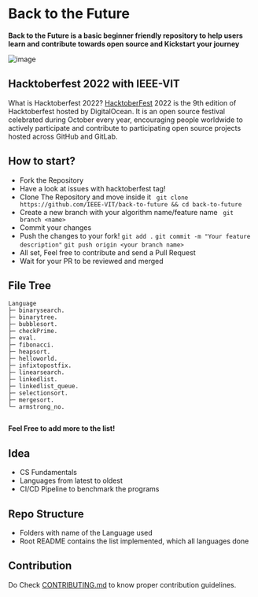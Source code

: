 # Back to the Future

**Back to the Future is a basic beginner friendly repository to help users learn and contribute towards open source and Kickstart your journey**

![image](https://user-images.githubusercontent.com/61420072/193648957-de003383-8f44-4629-9c4a-b9a7cda015a3.png)

## Hacktoberfest 2022 with IEEE-VIT

What is Hacktoberfest 2022? [HacktoberFest]("https://hacktoberfest.com") 2022 is the 9th edition of Hacktoberfest hosted by DigitalOcean. It is an open source festival celebrated during October every year, encouraging people worldwide to actively participate and contribute to participating open source projects hosted across GitHub and GitLab.

## How to start?

- Fork the Repository
- Have a look at issues with hacktoberfest tag!
- Clone The Repository and move inside it 
``` git clone https://github.com/IEEE-VIT/back-to-future && cd back-to-future```
- Create a new branch with your algorithm name/feature name
``` git branch <name>```
- Commit your changes
- Push the changes to your fork!
``` git add . ```
```git commit -m "Your feature description"```
```git push origin <your branch name>```
- All set, Feel free to contribute and send a Pull Request
- Wait for your PR to be reviewed and merged

## File Tree

```
Language
├─ binarysearch.
├─ binarytree.
├─ bubblesort.
├─ checkPrime.
├─ eval.
├─ fibonacci.
├─ heapsort.
├─ helloworld.
├─ infixtopostfix.
├─ linearsearch.
├─ linkedlist.
├─ linkedlist_queue.
├─ selectionsort.
├─ mergesort.
└─ armstrong_no.


```

**Feel Free to add more to the list!**

## Idea

- CS Fundamentals
- Languages from latest to oldest
- CI/CD Pipeline to benchmark the programs

## Repo Structure

- Folders with name of the Language used
- Root README contains the list implemented, which all languages done

## Contribution

Do Check [CONTRIBUTING.md](CONTRIBUTING.md) to know proper contribution guidelines.
